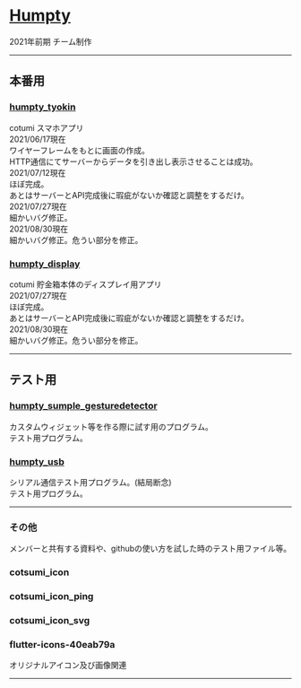 # [Humpty](https://github.com/WAsub/Humpty/edit/main)
2021年前期  チーム制作
***
## 本番用
### [humpty_tyokin](https://github.com/WAsub/Humpty/edit/main/humpty_tyokin)
  cotumi スマホアプリ  
  2021/06/17現在  
  ワイヤーフレームをもとに画面の作成。  
  HTTP通信にてサーバーからデータを引き出し表示させることは成功。  
  2021/07/12現在  
  ほぼ完成。  
  あとはサーバーとAPI完成後に瑕疵がないか確認と調整をするだけ。  
  2021/07/27現在  
  細かいバグ修正。  
  2021/08/30現在  
  細かいバグ修正。危うい部分を修正。  
### [humpty_display](https://github.com/WAsub/Humpty/edit/main/humpty_display)
  cotumi 貯金箱本体のディスプレイ用アプリ  
  2021/07/27現在  
  ほぼ完成。  
  あとはサーバーとAPI完成後に瑕疵がないか確認と調整をするだけ。  
  2021/08/30現在  
  細かいバグ修正。危うい部分を修正。
***
## テスト用
### [humpty_sumple_gesturedetector](https://github.com/WAsub/Humpty/edit/main/humpty_sumple_gesturedetector)
  カスタムウィジェット等を作る際に試す用のプログラム。  
  テスト用プログラム。  
### [humpty_usb](https://github.com/WAsub/Humpty/edit/main/humpty_usb)
  シリアル通信テスト用プログラム。(結局断念)  
  テスト用プログラム。  
***
### その他
  メンバーと共有する資料や、githubの使い方を試した時のテスト用ファイル等。  
### cotsumi_icon  
### cotsumi_icon_ping  
### cotsumi_icon_svg  
### flutter-icons-40eab79a  
  オリジナルアイコン及び画像関連
***

